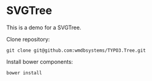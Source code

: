 # SVGTree

This is a demo for a SVGTree.

Clone repository:

`git clone git@github.com:wmdbsystems/TYPO3.Tree.git`

Install bower components:

`bower install`
